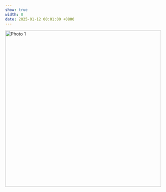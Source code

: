 ```yaml
---
show: true
width: 8
date: 2025-01-12 00:01:00 +0800
---
```


<!-- <img src="https://pic1.imgdb.cn/item/6811fcf658cb8da5c8d55c9b.jpg" class="lazy w-100 rounded-sm" src="{{ '/assets/images/empty_300x200.png'  }}"> -->
<img src="https://pic1.imgdb.cn/item/6811fcf658cb8da5c8d55c9b.jpg" alt="Photo 1" width=500px>